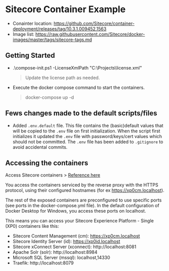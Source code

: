 # Sitecore Container Example

- Conainter location: https://github.com/Sitecore/container-deployment/releases/tag/10.3.1.009452.1563
- Image list: https://raw.githubusercontent.com/Sitecore/docker-images/master/tags/sitecore-tags.md

## Getting Started
- .\compose-init.ps1 -LicenseXmlPath "C:\Projects\license.xml"
    > Update the license path as needed.

- Execute the docker compose command to start the containers.
    > docker-compose up -d 


## Fews changes made to the default scripts/files
- Added `.env.default` file. This file contains the (basic)default values that will be copied to the `.env` file on first initialization. When the script first initializes it updated the `.env` file with password/keys/cert values which should not be committed. The `.env` file has been added to `.gitignore` to avoid accidental commits.

## Accessing the containers
Access Sitecore containers > [Reference here](https://doc.sitecore.com/xp/en/developers/103/developer-tools/run-your-first-sitecore-instance.html#access-sitecore-containers)

You access the containers serviced by the reverse proxy with the HTTPS protocol, using their configured hostnames (for ex https://xp0cm.localhost).

The rest of the exposed containers are preconfigured to use specific ports (see ports in the docker-compose.yml file). In the default configuration of Docker Desktop for Windows, you access these ports on localhost.

This means you can access your Sitecore Experience Platform - Single (XP0) containers like this:

- Sitecore Content Management (cm): https://xp0cm.localhost
- Sitecore Identity Server (id): https://xp0id.localhost
- Sitecore xConnect Server (xconnect): http://localhost:8081
- Apache Solr (solr): http://localhost:8984
- Microsoft SQL Server (mssql): localhost,14330
- Traefik: http://localhost:8079
